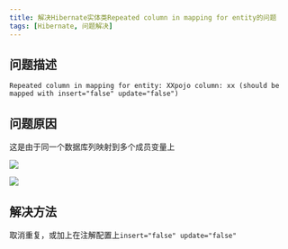 ```yaml
---
title: 解决Hibernate实体类Repeated column in mapping for entity的问题
tags: [Hibernate, 问题解决]
---
```


## 问题描述

```
Repeated column in mapping for entity: XXpojo column: xx (should be mapped with insert="false" update="false")
```

## 问题原因

这是由于同一个数据库列映射到多个成员变量上

![](https://oliver-blog.oss-cn-shenzhen.aliyuncs.com/20240405080710.png)

![](https://oliver-blog.oss-cn-shenzhen.aliyuncs.com/20240405080716.png)

## 解决方法

取消重复，或加上在注解配置上`insert="false" update="false"`